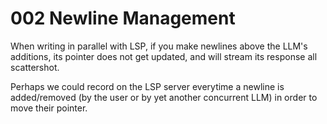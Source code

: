 # 002 Newline Management

When writing in parallel with LSP, if you make newlines above the LLM's additions, its pointer does not get updated, and will stream its response all scattershot.

Perhaps we could record on the LSP server everytime a newline is added/removed (by the user or by yet another concurrent LLM) in order to move their pointer.
